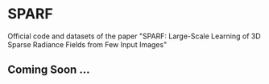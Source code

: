 # SPARF
Official code and datasets of the paper "SPARF: Large-Scale Learning of 3D Sparse Radiance Fields from Few Input Images"
## Coming Soon ...
